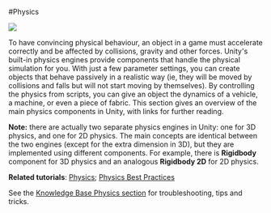 #Physics

![](../uploads/Main/PhysicsIntroPic.jpg) 

To have convincing physical behaviour, an object in a game must accelerate correctly and be affected by collisions, gravity and other forces. Unity's built-in physics engines provide components that handle the physical simulation for you. With just a few parameter settings, you can create objects that behave passively in a realistic way (ie, they will be moved by collisions and falls but will not start moving by themselves). By controlling the physics from scripts, you can give an object the dynamics of a vehicle, a machine, or even a piece of fabric. This section gives an overview of the main physics components in Unity, with links for further reading.

__Note:__ there are actually two separate physics engines in Unity: one for 3D physics, and one for 2D physics. The main concepts are identical between the two engines (except for the extra dimension in 3D), but they are implemented using different components. For example, there is __Rigidbody__ component for 3D physics and an analogous __Rigidbody 2D__ for 2D physics.

**Related tutorials**: <a href="https://unity3d.com/learn/tutorials/topics/physics">Physics</a>; [Physics Best Practices](http://unity3d.com/learn/tutorials/modules/intermediate/physics/physics-best-practices?playlist=30089)

See the <a href="https://support.unity3d.com/hc/en-us/sections/201851913-Physics">Knowledge Base Physics section</a> for troubleshooting, tips and tricks.
